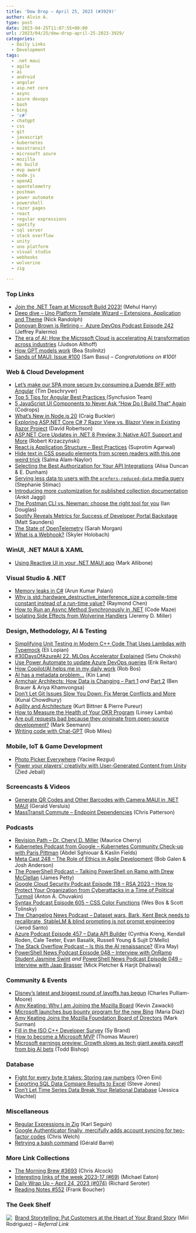 ```yaml
---
title: 'Dew Drop – April 25, 2023 (#3929)'
author: Alvin A.
type: post
date: 2023-04-25T11:07:55+00:00
url: /2023/04/25/dew-drop-april-25-2023-3929/
categories:
  - Daily Links
  - Development
tags:
  - .net maui
  - agile
  - ai
  - android
  - angular
  - asp.net core
  - async
  - azure devops
  - bash
  - bing
  - 'c#'
  - chatgpt
  - css
  - git
  - javascript
  - kubernetes
  - masstransit
  - microsoft azure
  - mozilla
  - ms build
  - mvp award
  - node.js
  - openAI
  - opentelemetry
  - postman
  - power automate
  - powershell
  - razor pages
  - react
  - regular expressions
  - spotify
  - sql server
  - stack overflow
  - unity
  - uno platform
  - visual studio
  - webhooks
  - wolverine
  - zig

---
```

### <a name="top"></a>Top Links

  * <a href="https://devblogs.microsoft.com/dotnet/microsoft-build-2023-and-dotnet/" target="_blank" rel="noopener">Join the .NET Team at Microsoft Build 2023!</a> (Mehul Harry)
  * <a href="https://nicksnettravels.builttoroam.com/wizard-extensions-application-theme/" target="_blank" rel="noopener">Deep dive – Uno Platform Template Wizard – Extensions, Application and Theme</a> (Nick Randolph)
  * <a href="http://feed.azuredevops.show/donovan-brown-is-retiring-episode-242" target="_blank" rel="noopener">Donovan Brown is Retiring &#8211;&nbsp; Azure DevOps Podcast Episode 242</a> (Jeffrey Palermo)
  * <a href="https://blogs.microsoft.com/blog/2023/04/24/the-era-of-ai-how-the-microsoft-cloud-is-accelerating-ai-transformation-across-industries/" target="_blank" rel="noopener">The era of AI: How the Microsoft Cloud is accelerating AI transformation across industries</a> (Judson Althoff)
  * <a href="https://bea.stollnitz.com/blog/how-gpt-works/" target="_blank" rel="noopener">How GPT models work</a> (Bea Stollnitz)
  * <a href="https://www.telerik.com/blogs/sands-maui-issue-100" target="_blank" rel="noopener">Sands of MAUI: Issue #100</a> (Sam Basu) &#8211; _Congratulations on #100!_



### <a name="web"></a>Web & Cloud Development

  * <a href="https://timdeschryver.dev/blog/lets-make-our-spa-more-secure-by-consuming-a-duende-bff-with-angular" target="_blank" rel="noopener">Let&#8217;s make our SPA more secure by consuming a Duende BFF with Angular</a> (Tim Deschryver)
  * <a href="https://twitter.com/syncfusion/status/1650795179010408451?s=51&t=QF074QSqqoMhlvJvQ-Z43A" target="_blank" rel="noopener">Top 5 Tips for Angular Best Practices </a> (Syncfusion Team)
  * <a href="https://tympanus.net/codrops/2023/04/24/5-javascript-ui-components-to-never-ask-how-do-i-build-that-again/" target="_blank" rel="noopener">5 JavaScript UI Components to Never Ask “How Do I Build That” Again</a> (Codrops)
  * <a href="https://www.sitepoint.com/node-js-20-new/?utm_source=rss" target="_blank" rel="noopener">What’s New in Node.js 20</a> (Craig Buckler)
  * <a href="https://www.telerik.com/blogs/exploring-aspnet-core-csharp-7-razor-view-blazor-view-existing-razor-project" target="_blank" rel="noopener">Exploring ASP.NET Core C# 7 Razor View vs. Blazor View in Existing Razor Project</a> (David Robertson)
  * <a href="https://www.infoq.com/news/2023/04/asp-net-core-net-8/?utm_campaign=infoq_content&utm_source=infoq&utm_medium=feed&utm_term=global" target="_blank" rel="noopener">ASP.NET Core Updates in .NET 8 Preview 3: Native AOT Support and More</a> (Robert Krzaczyński)
  * <a href="https://www.dotnetcurry.com/ShowArticle.aspx?ID=1591" target="_blank" rel="noopener">React.js Application Structure &#8211; Best Practices</a> (Suprotim Agarwal)
  * <a href="https://whitep4nth3r.com/blog/hide-text-in-css-pseudo-elements-from-screen-readers/" target="_blank" rel="noopener">Hide text in CSS pseudo elements from screen readers with this one weird trick</a> (Salma Alam-Naylor)
  * <a href="https://developer.okta.com/blog/2023/04/24/api-integrations" target="_blank" rel="noopener">Selecting the Best Authorization for Your API Integrations</a> (Alisa Duncan & E. Dunham)
  * <a href="https://blog.stephaniestimac.com/posts/2023/4/css-prefers-reduced-data/" target="_blank" rel="noopener">Serving less data to users with the `prefers-reduced-data` media query</a> (Stephanie Stimac)
  * <a href="https://blog.postman.com/introducing-more-customization-for-published-collection-documentation/" target="_blank" rel="noopener">Introducing more customization for published collection documentation</a> (Ankit Jaggi)
  * <a href="https://blog.postman.com/postman-cli-vs-newman/" target="_blank" rel="noopener">The Postman CLI vs. Newman: choose the right tool for you</a> (Ian Douglas)
  * <a href="https://www.infoq.com/news/2023/04/spotify-success-backstage/?utm_campaign=infoq_content&utm_source=infoq&utm_medium=feed&utm_term=global" target="_blank" rel="noopener">Spotify Reveals Metrics for Success of Developer Portal Backstage</a> (Matt Saunders)
  * <a href="https://www.dotnetcurry.com/ShowArticle.aspx?ID=1592" target="_blank" rel="noopener">The State of OpenTelemetry</a> (Sarah Morgan)
  * <a href="https://www.socketlabs.com/blog/what-is-a-webhook/" target="_blank" rel="noopener">What is a Webhook?</a> (Skyler Holobach)



### <a name="silverlight"></a>WinUI, .NET MAUI & XAML

  * <a href="https://mallibone.com/post/rxui-maui-101" target="_blank" rel="noopener">Using Reactive UI in your .NET MAUI app</a> (Mark Allibone)



### <a name="dotnet"></a>Visual Studio & .NET

  * <a href="https://dev.to/arunkumar2331996/memory-leaks-in-c-3koj" target="_blank" rel="noopener">Memory leaks in C#</a> (Arun Kumar Palani)
  * <a href="https://devblogs.microsoft.com/oldnewthing/20230424-00/?p=108085" target="_blank" rel="noopener">Why is std::hardware_destructive_interference_size a compile-time constant instead of a run-time value?</a> (Raymond Chen)
  * <a href="https://code-maze.com/run-async-method-synchronously-dotnet/" target="_blank" rel="noopener">How to Run an Async Method Synchronously in .NET</a> (Code Maze)
  * <a href="https://jeremydmiller.com/2023/04/24/isolating-side-effects-from-wolverine-handlers/" target="_blank" rel="noopener">Isolating Side Effects from Wolverine Handlers</a> (Jeremy D. Miller)



### <a name="design"></a>Design, Methodology, AI & Testing

  * <a href="https://www.typemock.com/simplifying-unit-testing-in-modern-c-code/" target="_blank" rel="noopener">Simplifying Unit Testing in Modern C++ Code That Uses Lambdas with Typemock</a> (Eli Lopian)
  * <a href="https://azureaidevs.github.io/hub/2023-aia/day22/" target="_blank" rel="noopener">#30DaysOfAzureAI 22. MLOps Accelerator Explained</a> (Setu Chokshi)
  * <a href="https://devblogs.microsoft.com/devops/use-power-automate-to-update-azure-devops-queries/" target="_blank" rel="noopener">Use Power Automate to update Azure DevOps queries</a> (Erik Reitan)
  * <a href="https://devopsjournal.io/blog/2023/04/24/how-Copilot-helps-me-in-my-daily-work" target="_blank" rel="noopener">How Copilot/AI helps me in my daily work</a> (Rob Bos)
  * <a href="http://apievangelist.com/2023/04/24/ai-has-mtedata-problem/" target="_blank" rel="noopener">AI has a metadata problem…</a> (Kin Lane)
  * <a href="https://techcommunity.microsoft.com/t5/azure-architecture-blog/armchair-architects-how-data-is-changing-part-1/ba-p/3803806" target="_blank" rel="noopener">Armchair Architects: How Data is Changing – Part 1</a> _and_ <a href="https://techcommunity.microsoft.com/t5/azure-architecture-blog/armchair-architects-how-data-is-changing-part-2/ba-p/3803912" target="_blank" rel="noopener">Part 2</a> (Ben Brauer & Ariya Khamvongsa)
  * <a href="https://www.kunal-chowdhury.com/2023/04/fix-git-issues.html" target="_blank" rel="noopener">Don&#8217;t Let Git Issues Slow You Down: Fix Merge Conflicts and More</a> (Kunal Chowdhury)
  * <a href="https://www.infoq.com/articles/agility-architecture/?utm_campaign=infoq_content&utm_source=infoq&utm_medium=feed&utm_term=global" target="_blank" rel="noopener">Agility and Architecture</a> (Kurt Bittner & Pierre Pureur)
  * <a href="https://techcommunity.microsoft.com/t5/viva-goals-blog/how-to-measure-the-health-of-your-okr-program/ba-p/3801847" target="_blank" rel="noopener">How to Measure the Health of Your OKR Program</a> (Linsey Lamba)
  * <a href="https://blog.ploeh.dk/2023/04/24/are-pull-requests-bad-because-they-originate-from-open-source-development/" target="_blank" rel="noopener">Are pull requests bad because they originate from open-source development?</a> (Mark Seemann)
  * <a href="https://www.robmiles.com/journal/2023/4/18/writing-code-with-chat-gpt" target="_blank" rel="noopener">Writing code with Chat-GPT</a> (Rob Miles)



### <a name="mobile"></a>Mobile, IoT & Game Development

  * <a href="http://android-developers.googleblog.com/2023/04/photo-picker-everywhere.html" target="_blank" rel="noopener">Photo Picker Everywhere</a> (Yacine Rezgui)
  * <a href="https://blog.unity.com/engine-platform/power-player-creativity-with-user-generated-content" target="_blank" rel="noopener">Power your players’ creativity with User-Generated Content from Unity</a> (Zied Jebali)



### <a name="videos"></a>Screencasts & Videos

  * <a href="http://www.youtube.com/watch?v=ERZfz_NX_Wc" target="_blank" rel="noopener">Generate QR Codes and Other Barcodes with Camera.MAUI in .NET MAUI</a> (Gerald Versluis)
  * <a href="http://www.youtube.com/watch?v=ZZdpz9StKCA" target="_blank" rel="noopener">MassTransit Commute &#8211; Endpoint Dependencies</a> (Chris Patterson)



### <a name="podcasts"></a>Podcasts

  * <a href="https://revisionpath.com/dr-cheryl-d-miller" target="_blank" rel="noopener">Revision Path &#8211; Dr. Cheryl D. Miller</a> (Maurice Cherry)
  * <a href="http://sites.libsyn.com/419861/kubernetes-community-check-up-with-paris-pittman" target="_blank" rel="noopener">Kubernetes Podcast from Google &#8211; Kubernetes Community Check-up with Paris Pittman</a> (Abdel Sghiouar & Kaslin Fields)
  * <a href="https://www.meta-cast.com/episode/248-the-role-of-ethics-in-agile-development" target="_blank" rel="noopener">Meta Cast 248 &#8211; The Role of Ethics in Agile Development</a> (Bob Galen & Josh Anderson)
  * <a href="https://powershell.org/2023/04/the-powershell-podcast-talking-powershell-on-ramp-with-drew-mcclellan/" target="_blank" rel="noopener">The PowerShell Podcast &#8211; Talking PowerShell on Ramp with Drew McClellan</a> (James Petty)
  * <a href="https://cloudsecuritypodcast.libsyn.com/ep118-rsa-2023-how-to-protect-your-organization-from-cyberattacks-in-a-time-of-political-turmoil" target="_blank" rel="noopener">Google Cloud Security Podcast Episode 118 &#8211; RSA 2023 &#8211; How to Protect Your Organization from Cyberattacks in a Time of Political Turmoil</a> (Anton A. Chuvakin)
  * <a href="https://syntax.fm/show/605/css-color-functions" target="_blank" rel="noopener">Syntax Podcast Episode 605 &#8211; CSS Color Functions</a> (Wes Bos & Scott Tolinsky)
  * <a href="https://changelog.com/news/41" target="_blank" rel="noopener">The Changelog News Podcast &#8211; Dataset wars, Bark, Kent Beck needs to recalibrate, StableLM & blind prompting is not prompt engineering</a> (Jerod Santo)
  * <a href="http://azpodcast.azurewebsites.net/post/Episode-457-Data-API-Builder" target="_blank" rel="noopener">Azure Podcast Episode 457 &#8211; Data API Builder</a> (Cynthia Kreng, Kendall Roden, Cale Teeter, Evan Basalik, Russell Young & Sujit D&#8217;Mello)
  * <a href="https://stackoverflow.blog/2023/04/25/is-this-the-ai-renaissance/" target="_blank" rel="noopener">The Stack Overflow Podcast &#8211; Is this the AI renaissance?</a> (Eira May)
  * <a href="https://powershellnews.podbean.com/e/episode-048-interview-with-onramp-student-jasmine-swint/" target="_blank" rel="noopener">PowerShell News Podcast Episode 048 &#8211; Interview with OnRamp Student Jasmine Swint</a> _and_ <a href="https://powershellnews.podbean.com/e/episode-049-interview-with-jaap-brasser/" target="_blank" rel="noopener">PowerShell News Podcast Episode 049 &#8211; Interview with Jaap Brasser</a> (Mick Pletcher & Harjit Dhaliwal)



### <a name="events"></a>Community & Events

  * <a href="https://www.theverge.com/2023/4/24/23690188/disney-layoffs-bloodbath-round-2" target="_blank" rel="noopener">Disney’s latest and biggest round of layoffs has begun</a> (Charles Pulliam-Moore)
  * <a href="https://blog.mozilla.org/en/mozilla/amy-keating-why-i-am-joining-the-mozilla-board/" target="_blank" rel="noopener">Amy Keating: Why I am Joining the Mozilla Board</a> (Kevin Zawacki)
  * <a href="https://www.zdnet.com/article/microsoft-launches-bug-bounty-program-for-the-new-bing/#ftag=RSSbaffb68" target="_blank" rel="noopener">Microsoft launches bug bounty program for the new Bing</a> (Maria Diaz)
  * <a href="https://blog.mozilla.org/en/mozilla/amy-keating-joins-the-mozilla-foundation-board-of-directors/" target="_blank" rel="noopener">Amy Keating Joins the Mozilla Foundation Board of Directors</a> (Mark Surman)
  * <a href="https://devblogs.microsoft.com/cppblog/fill-in-the-iso-c-developer-survey/" target="_blank" rel="noopener">Fill in the ISO C++ Developer Survey</a> (Sy Brand)
  * <a href="https://www.thomasmaurer.ch/2023/04/how-to-become-a-microsoft-mvp/" target="_blank" rel="noopener">How to become a Microsoft MVP</a> (Thomas Maurer)
  * <a href="https://www.geekwire.com/2023/microsoft-earnings-preview-growth-slows-as-tech-giant-awaits-payoff-from-big-ai-bets/" target="_blank" rel="noopener">Microsoft earnings preview: Growth slows as tech giant awaits payoff from big AI bets</a> (Todd Bishop)



### <a name="sql"></a>Database

  * <a href="https://ayende.com/blog/199329-B/fight-for-every-byte-it-takes-storing-raw-numbers?Key=8cb96c2c-2e9c-49a5-8ae7-a0fd14b35d6b" target="_blank" rel="noopener">Fight for every byte it takes: Storing raw numbers</a> (Oren Eini)
  * <a href="https://www.sqlservercentral.com/blogs/exporting-sql-data-compare-results-to-excel" target="_blank" rel="noopener">Exporting SQL Data Compare Results to Excel</a> (Steve Jones)
  * <a href="https://thenewstack.io/dont-let-time-series-data-break-your-relational-database/" target="_blank" rel="noopener">Don’t Let Time Series Data Break Your Relational Database</a> (Jessica Wachtel)



### <a name="misc"></a>Miscellaneous

  * <a href="https://www.openmymind.net/Regular-Expressions-in-Zig/" target="_blank" rel="noopener">Regular Expressions in Zig</a> (Karl Seguin)
  * <a href="https://www.theverge.com/2023/4/24/23696058/google-authenticator-app-account-syncing-multiple-devices" target="_blank" rel="noopener">Google Authenticator finally, mercifully adds account syncing for two-factor codes</a> (Chris Welch)
  * <a href="https://www.meziantou.net/retry-a-bash-command.htm?utm_medium=social&utm_source=syndication" target="_blank" rel="noopener">Retrying a bash command</a> (Gérald Barré)



### <a name="links"></a>More Link Collections

  * <a href="https://blog.cwa.me.uk/2023/04/25/the-morning-brew-3693/" target="_blank" rel="noopener">The Morning Brew #3693</a> (Chris Alcock)
  * <a href="https://samestuffdifferentday.net/2023/04/24/Interesting-links-of-the-week-2023-17/" target="_blank" rel="noopener">Interesting links of the week 2023-17 (#69)</a> (Michael Eaton)
  * <a href="https://seroter.com/2023/04/24/daily-wrap-up-april-24-2023-074/" target="_blank" rel="noopener">Daily Wrap Up – April 24, 2023 (#074)</a> (Richard Seroter)
  * <a href="https://www.frankysnotes.com/2023/04/reading-notes-552.html" target="_blank" rel="noopener">Reading Notes #552</a> (Frank Boucher)



### <a name="shelf"></a>The Geek Shelf

<a href="https://www.amazon.com/dp/0749490470/?tag=amavin-20" target="_blank" rel="noopener"><img decoding="async" align="left" style="margin: 0px 4px 0px 0px; border: 0px currentcolor; border-image: none; float: left; display: inline; background-image: none;" src="https://m.media-amazon.com/images/I/41XPjFzz0LL._SS135_.jpg" border="0" /></a>&nbsp;<a href="https://www.amazon.com/dp/0749490470/?tag=amavin-20" target="_blank" rel="noopener">Brand Storytelling: Put Customers at the Heart of Your Brand Story</a> (Miri Rodriguez) _&#8211; Referral Link_